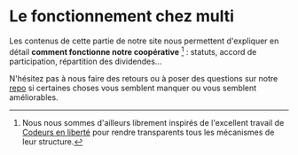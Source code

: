 
# Le fonctionnement chez multi

Les contenus de cette partie de notre site nous permettent d'expliquer en détail **comment fonctionne notre coopérative** [^ref_codeurs_liberté] : statuts, accord de participation, répartition des dividendes...

N'hésitez pas à nous faire des retours ou à poser des questions sur notre [repo][repo-multi] si certaines choses vous semblent manquer ou vous semblent améliorables.  

[^ref_codeurs_liberté]: Nous nous sommes d'ailleurs librement inspirés de l'excellent travail de [Codeurs en liberté] pour rendre transparents tous les mécanismes de leur structure.

[Codeurs en liberté]: https://www.xn--codeursenlibert-pnb.fr/
[repo-multi]: https://github.com/multi-coop/multi-site-contents
